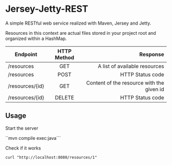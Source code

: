 # Jersey-Jetty-REST

A simple RESTful web service realized with Maven, Jersey and Jetty.

Resources in this context are actual files stored in your project root and organized within a HashMap.

| Endpoint      | HTTP Method   | Response  |
| ------------- |:-------------:| -----:|
| /resources    | GET           | A list of available resources |
| /resources    | POST          | HTTP Status code |
| /resources/{id} | GET         | Content of the resource with the given id |
| /resources/{id} | DELETE      | HTTP Status code |

## Usage

Start the server

``mvn compile exec:java```

Check if it works

```curl "http://localhost:8080/resources/1"```


